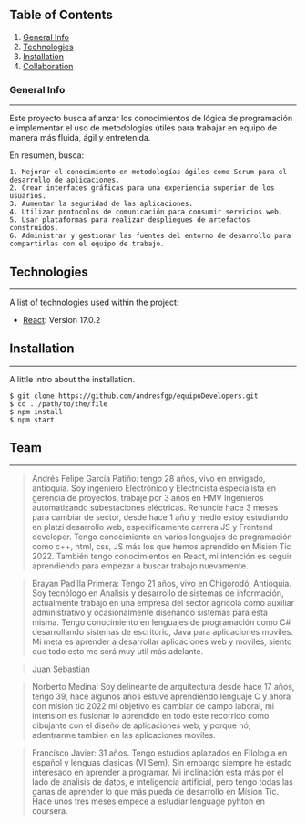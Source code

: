## Table of Contents
1. [General Info](#general-info)
2. [Technologies](#technologies)
3. [Installation](#installation)
4. [Collaboration](#collaboration)

### General Info
***
Este proyecto busca afianzar los conocimientos de lógica de programación e implementar el uso de metodologías útiles para trabajar en equipo de manera más fluida, ágil y entretenida.

En resumen, busca:
```
1. Mejorar el conocimiento en metodologías ágiles como Scrum para el desarrollo de aplicaciones.
2. Crear interfaces gráficas para una experiencia superior de los usuarios.
3. Aumentar la seguridad de las aplicaciones.
4. Utilizar protocolos de comunicación para consumir servicios web.
5. Usar plataformas para realizar despliegues de artefactos construidos.
6. Administrar y gestionar las fuentes del entorno de desarrollo para compartirlas con el equipo de trabajo.
```

## Technologies
***
A list of technologies used within the project:
* [React](https://reactjs.org/): Version 17.0.2

## Installation
***
A little intro about the installation. 
```
$ git clone https://github.com/andresfgp/equipoDevelopers.git
$ cd ../path/to/the/file
$ npm install
$ npm start
```

## Team
***
> Andrés Felipe García Patiño: tengo 28 años, vivo en envigado, antioquia. Soy ingeniero Electrónico y Electricista especialista en gerencia de proyectos, trabaje por 3 años en HMV Ingenieros automatizando subestaciones eléctricas. Renuncie hace 3 meses para cambiar de sector, desde hace 1 año y medio estoy estudiando en platzi desarrollo web, especificamente carrera JS y Frontend developer. Tengo conocimiento en varios lenguajes de programación como c++, html, css, JS más los que hemos aprendido en Misión Tic 2022. También tengo conocimientos en React, mi intención es seguir aprendiendo para empezar a buscar trabajo nuevamente.

> Brayan Padilla Primera: Tengo 21 años, vivo en Chigorodó, Antioquia. Soy tecnólogo en Analisis y desarrollo de sistemas de información, actualmente trabajo en una empresa del sector agricola como auxiliar administrativo y ocasionalmente diseñando sistemas para esta misma. Tengo conocimiento en lenguajes de programación como C# desarrollando sistemas de escritorio, Java para aplicaciones moviles. Mi meta es aprender a desarrollar aplicaciones web y moviles, siento que todo esto me será muy util más adelante. 

> Juan Sebastian

> Norberto Medina: Soy delineante de arquitectura desde hace 17 años, tengo 39, hace algunos años estuve aprendiendo lenguaje C y ahora con mision tic 2022 mi objetivo es cambiar de campo laboral, mi intension es fusionar lo aprendido en todo este recorrido como dibujante con el diseño de aplicaciones web, y porque nó, adentrarme tambien en las aplicaciones moviles.

> Francisco Javier: 31 años. Tengo estudios aplazados en Filología en español y lenguas clasicas (VI Sem). Sin embargo siempre he estado interesado en aprender a programar. Mi inclinación esta más por el lado de analisis de datos, e inteligencia artificial, pero tengo todas las ganas de aprender lo que más pueda de desarrollo en Mision Tic. Hace unos tres meses empece a estudiar lenguage pyhton en coursera.
